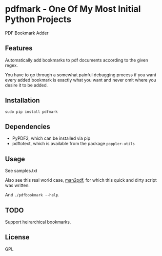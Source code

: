 # pdfmark - One Of My Most Initial Python Projects

PDF Bookmark Adder

## Features

Automatically add bookmarks to pdf documents
according to the given regex.

You have to go through a somewhat painful debugging process
if you want every added bookmark is exactly what you want
and never omit where you desire it to be added.

## Installation

```
sudo pip install pdfmark
```

## Dependencies

- PyPDF2, which can be installed via pip
- pdftotext, which is available from the package `poppler-utils`

## Usage

See samples.txt

Also see this real world case,
[man2pdf](https://github.com/NoviceLive/man2pdf),
for which this quick and dirty script was written.

And `./pdfbookmark --help`.

## TODO

Support heirarchical bookmarks.

## License

GPL
